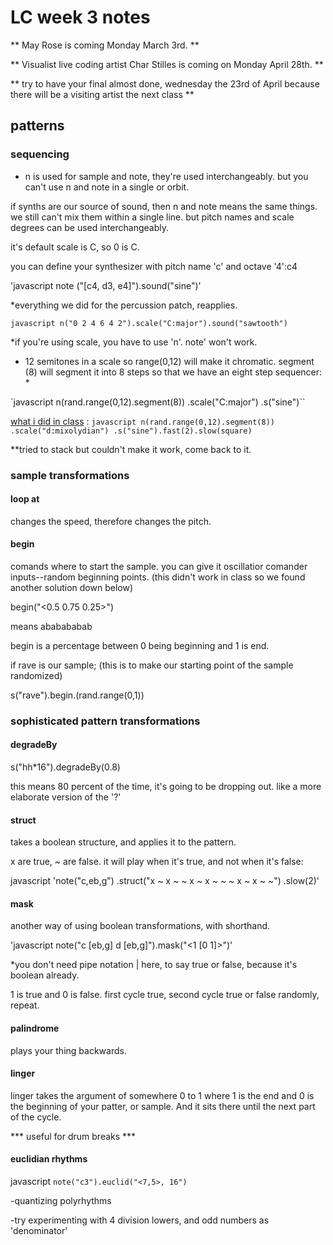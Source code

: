 # LC week 3 notes

** May Rose is coming Monday March 3rd. **

** Visualist live coding artist Char Stilles is coming on Monday April 28th. **

** try to have your final almost done, wednesday the 23rd of April because there will be
a visiting artist the next class **

## patterns

### sequencing

- n is used for sample and note, they're used interchangeably. but you can't use n and note
in a single or
orbit.

if synths are our source of sound, then n and note means the same things. we still
can't mix them within a single line.
but pitch names and scale degrees can be used interchangeably.

it's default scale is C, so 0 is C.

you can define your synthesizer with pitch name 'c' and octave '4':c4

'javascript note ("[c4, d3, e4]").sound("sine")'

*everything we did for the percussion patch, reapplies.

`javascript n("0 2 4 6 4 2").scale("C:major").sound("sawtooth")`

*if you're using scale, you have to use 'n'.
note' won't work.

* 12 semitones in a scale so range(0,12) will make it chromatic. segment (8) will segment
it into 8 steps so that we have an eight step sequencer: *

`javascript n(rand.range(0,12).segment(8)) .scale("C:major") .s("sine")``

[what i did in class](https://strudel.cc/?ZEmMgjOGRsWy) :
`javascript n(rand.range(0,12).segment(8)) .scale("d:mixolydian") .s("sine").fast(2).slow(square)`

**tried to stack but couldn't make it work, come back to it.

### sample transformations

#### loop at

changes the speed, therefore changes the pitch.

#### begin

comands where to start the sample. you can give it
oscillatior comander inputs--random beginning points. (this didn't
work in class so we found another solution down below)

begin("<0.5 0.75 0.25>")

<a b> means ababababab

begin is a percentage between 0 being beginning and 1 is end.

if rave is our sample; (this is to make our starting point of the sample
randomized)

s("rave").begin.(rand.range(0,1))

### sophisticated pattern transformations

#### degradeBy

s("hh*16").degradeBy(0.8)

this means 80 percent of the time, it's going to be dropping out.
like a more elaborate version of the '?'

#### struct

takes a boolean structure, and applies it to the pattern.

x are true, ~ are false. it will play when it's true, and not when
it's false:

javascript 'note("c,eb,g") .struct("x ~ x ~ ~ x ~ x ~ ~ ~ x ~ x ~ ~") .slow(2)'

#### mask

another way of using boolean transformations, with shorthand.

'javascript note("c [eb,g] d [eb,g]").mask("<1 [0 1]>")'

*you don't need pipe notation | here, to say true or false, because it's boolean
already.

1 is true and 0 is false.
first cycle true, second cycle true or false randomly, repeat.

#### palindrome

plays your thing backwards.

#### linger

linger takes the argument of somewhere 0 to 1 where 1 is the end and 0 is
the beginning of your patter, or sample.
And it sits there until the next part of the cycle.

*** useful for drum breaks ***

#### euclidian rhythms

javascript `note("c3").euclid("<7,5>, 16")`

-quantizing polyrhythms

-try experimenting with 4 division lowers, and odd numbers as 'denominator'
